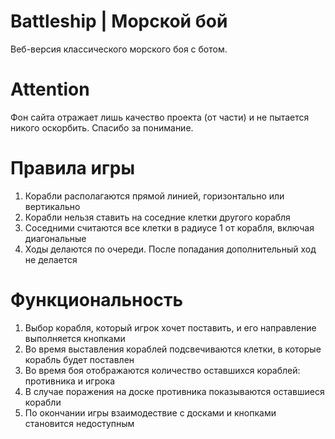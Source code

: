 # Battleship | Морской бой
Веб-версия классического морского боя с ботом.

# Attention
Фон сайта отражает лишь качество проекта (от части) и не пытается никого оскорбить. Спасибо за понимание.

# Правила игры
1. Корабли располагаются прямой линией, горизонтально или вертикально
2. Корабли нельзя ставить на соседние клетки другого корабля
3. Соседними считаются все клетки в радиусе 1 от корабля, включая диагональные
4. Ходы делаются по очереди. После попадания дополнительный ход не делается

# Функциональность
1. Выбор корабля, который игрок хочет поставить, и его направление выполняется кнопками
2. Во время выставления кораблей подсвечиваются клетки, в которые корабль будет поставлен
3. Во время боя отображаются количество оставшихся кораблей: противника и игрока
4. В случае поражения на доске противника показываются оставшиеся корабли
5. По окончании игры взаимодествие с досками и кнопками становится недоступным
